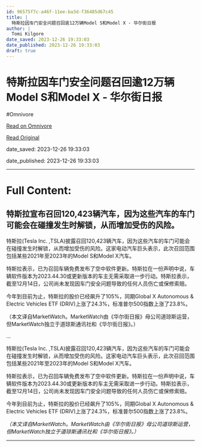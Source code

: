 ```yaml
---
id: 96575f7c-a46f-11ee-ba3d-f36485d67c45
title: |
  特斯拉因车门安全问题召回逾12万辆Model S和Model X - 华尔街日报
author: |
  Tomi Kilgore
date_saved: 2023-12-26 19:33:03
date_published: 2023-12-26 19:33:03
draft: true
---
```


# 特斯拉因车门安全问题召回逾12万辆Model S和Model X - 华尔街日报
#Omnivore

[Read on Omnivore](https://omnivore.app/me/12-model-s-model-x-18ca982bc13)

[Read Original](https://cn.wsj.com/amp/articles/%E7%89%B9%E6%96%AF%E6%8B%89%E5%9B%A0%E8%BD%A6%E9%97%A8%E5%AE%89%E5%85%A8%E9%97%AE%E9%A2%98%E5%8F%AC%E5%9B%9E%E9%80%BE12%E4%B8%87%E8%BE%86model-s%E5%92%8Cmodel-x-fa84ed5f)

date_saved: 2023-12-26 19:33:03

date_published: 2023-12-26 19:33:03

--- 

# Full Content: 

## 特斯拉宣布召回120,423辆汽车，因为这些汽车的车门可能会在碰撞发生时解锁，从而增加受伤的风险。

特斯拉(Tesla Inc. ,TSLA)披露召回120,423辆汽车，因为这些汽车的车门可能会在碰撞发生时解锁，从而增加受伤的风险。这家电动汽车巨头表示，此次召回范围包括某些2021年至2023年的Model S和Model X汽车。

特斯拉表示，已为召回车辆免费发布了空中软件更新。特斯拉在一份声明中说，车辆软件版本为2023.44.30或更新版本的车主无需采取进一步行动。特斯拉表示，截至12月14日，公司尚未发现因车门安全问题导致的任何人员伤亡或保修索赔。

今年到目前为止，特斯拉的股价已经飙升了105%，同期Global X Autonomous & Electric Vehicles ETF (DRIV)上涨了24.3%，标准普尔500指数上涨了23.8%。

（本文译自MarketWatch。MarketWatch由《华尔街日报》母公司道琼斯运营，但MarketWatch独立于道琼斯通讯社和《华尔街日报》。）

...

特斯拉(Tesla Inc. ,TSLA)披露召回120,423辆汽车，因为这些汽车的车门可能会在碰撞发生时解锁，从而增加受伤的风险。这家电动汽车巨头表示，此次召回范围包括某些2021年至2023年的Model S和Model X汽车。

特斯拉表示，已为召回车辆免费发布了空中软件更新。特斯拉在一份声明中说，车辆软件版本为2023.44.30或更新版本的车主无需采取进一步行动。特斯拉表示，截至12月14日，公司尚未发现因车门安全问题导致的任何人员伤亡或保修索赔。

今年到目前为止，特斯拉的股价已经飙升了105%，同期Global X Autonomous & Electric Vehicles ETF (DRIV)上涨了24.3%，标准普尔500指数上涨了23.8%。

_（本文译自MarketWatch。MarketWatch由《华尔街日报》母公司道琼斯运营，但MarketWatch独立于道琼斯通讯社和《华尔街日报》。）_

---

